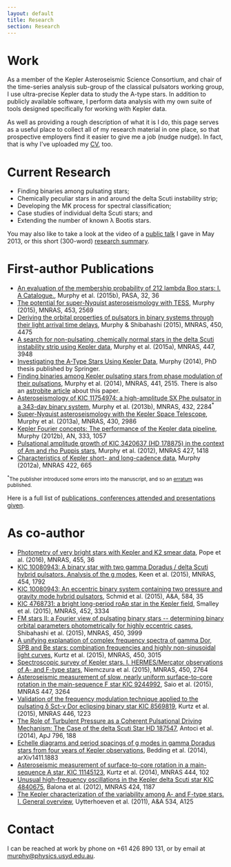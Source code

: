 ```yaml
---
layout: default
title: Research
section: Research
---
```


Work
====

As a member of the Kepler Asteroseismic Science Consortium, and chair of the time-series analysis sub-group of the classical pulsators working group, I use ultra-precise Kepler data to study the A-type stars. In addition to publicly available software, I perform data analysis with my own suite of tools designed specifically for working with Kepler data.

As well as providing a rough description of what it is I do, this page serves as a useful place to collect all of my research material in one place, so that prospective employers find it easier to give me a job (nudge nudge). In fact, that is why I've uploaded my [CV](/images/CV_SJM.pdf), too.

Current Research
================
* Finding binaries among pulsating stars;
* Chemically peculiar stars in and around the delta Scuti instability strip;
* Developing the MK process for spectral classification;
* Case studies of individual delta Scuti stars; and
* Extending the number of known &lambda; Bootis stars.

You may also like to take a look at the video of a [public talk](http://vimeo.com/68289086) I gave in May 2013, or this short (300-word) [research summary](/images/research_summary.pdf).

First-author Publications
=========================
* [An evaluation of the membership probability of 212 lambda Boo stars: I. A Catalogue.](/images/lambda_boo_catalogue.pdf), Murphy et al. (2015b), PASA, 32, 36
* [The potential for super-Nyquist asteroseismology with TESS](/images/tess_sampling.pdf), Murphy (2015), MNRAS, 453, 2569
* [Deriving the orbital properties of pulsators in binary systems through their light arrival time delays](/images/PM2.pdf), Murphy & Shibahashi (2015), MNRAS, 450, 4475
* [A search for non-pulsating, chemically normal stars in the delta Scuti instability strip using Kepler data](/images/non-pulsators.pdf), Murphy et al. (2015a), MNRAS, 447, 3948
* [Investigating the A-Type Stars Using Kepler Data](http://www.springer.com/astronomy/astrophysics+and+astroparticles/book/978-3-319-09416-8), Murphy (2014), PhD thesis published by Springer.
* [Finding binaries among Kepler pulsating stars from phase modulation of their pulsations](/images/PM.pdf), Murphy et al. (2014), MNRAS, 441, 2515.
    There is also an [astrobite article](http://astrobites.org/2014/05/05/binary-hunting-with-phase-variations/) about this paper.
* [Asteroseismology of KIC 11754974: a high-amplitude SX Phe pulsator in a 343-day binary system](/images/11754974_paper.pdf), Murphy et al. (2013b), MNRAS, 432, 2284<sup>\*</sup>
* [Super-Nyquist asteroseismology with the Kepler Space Telescope](/images/sNa.pdf), Murphy et al. (2013a), MNRAS, 430, 2986
* [Kepler Fourier concepts: The performance of the Kepler data pipeline](/images/kepler_fourier_concepts.pdf), Murphy (2012b), AN, 333, 1057
* [Pulsational amplitude growth of KIC 3420637 (HD 178875) in the context of Am and rho Puppis stars](/images/KIC3429637.pdf), Murphy et al. (2012), MNRAS 427, 1418
* [Characteristics of Kepler short- and long-cadence data](/images/characteristics.pdf), Murphy (2012a), MNRAS 422, 665

<small><sup>\*</sup>The publisher introduced some errors into the manuscript, and so an <a href="http://simonmurphy.info/images/erratum_11754974.pdf">erratum</a> was published.</small>

Here is a full list of [publications, conferences attended and presentations given](/images/publications_conferences_contributions.pdf).

As co-author
============
* [Photometry of very bright stars with Kepler and K2 smear data](smear.pdf), Pope et al. (2016), MNRAS, 455, 36
* [KIC 10080943: A binary star with two gamma Doradus / delta Scuti hybrid pulsators. Analysis of
the g modes](/images/kic10080943_keen.pdf), Keen et al. (2015), MNRAS, 454, 1792
* [KIC 10080943: An eccentric binary system containing two pressure and gravity mode hybrid
pulsators](/images/kic10080943_schmid.pdf), Schmid et al. (2015), A&A, 584, 35
* [KIC 4768731: a bright long-period roAp star in the Kepler field](/images/kic4768731.pdf), Smalley et al. (2015), MNRAS, 452, 3334
* [FM stars II: a Fourier view of pulsating binary stars -- determining binary orbital parameters photometrically for highly eccentric cases](/images/FM2.pdf), Shibahashi et al. (2015), MNRAS, 450, 3999
* [A unifying explanation of complex frequency spectra of gamma Dor, SPB and Be stars: combination frequencies and highly non-sinusoidal light curves](/images/gmode_combinations.pdf), Kurtz et al. (2015), MNRAS, 450, 3015
* [Spectroscopic survey of Kepler stars. I. HERMES/Mercator observations of A- and F-type stars](/images/hermes_AF_stars.pdf), Niemczura et al. (2015), MNRAS, 450, 2764
* [Asteroseismic measurement of slow, nearly uniform surface-to-core rotation in the main-sequence F star KIC 9244992](/images/kic9244992.pdf), Saio et al. (2015), MNRAS 447, 3264
* [Validation of the frequency modulation technique applied to the pulsating δ Sct-γ Dor eclipsing binary star KIC 8569819](/images/validation_FM.pdf), Kurtz et al. (2015), MNRAS 446, 1223
* [The Role of Turbulent Pressure as a Coherent Pulsational Driving Mechanism: The Case of the delta Scuti Star HD 187547](/images/turbulent_pressure.pdf), Antoci et al. (2014), ApJ 796, 188
* [Echelle diagrams and period spacings of g modes in gamma Doradus stars from four years of Kepler observations](/images/gmode_echelle.pdf), Bedding et al. (2014), arXiv1411.1883
* [Asteroseismic measurement of surface-to-core rotation in a
main-sequence A star, KIC 11145123](/images/kic11145123.pdf), Kurtz et al. (2014), MNRAS 444, 102
* [Unusual high-frequency oscillations in the Kepler delta Scuti star KIC 4840675](/images/Balona_et_al_2012.pdf), Balona et al. (2012), MNRAS 424, 1187
* [The Kepler characterization of the variability among A- and F-type stars. I. General overview](/images/Uytterhoeven_et_al_2011.pdf), Uytterhoeven et al. (2011), A&A 534, A125

Contact
=======
I can be reached at work by phone on +61 426 890 131, or by email at [murphy@physics.usyd.edu.au](mailto:murphy@physics.usyd.edu.au).
